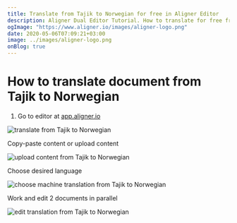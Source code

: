 ```yaml
---
title: Translate from Tajik to Norwegian for free in Aligner Editor
description: Aligner Dual Editor Tutorial. How to translate for free from Tajik to Norwegian. Aligner is multilingual document management platform. 
ogImage: "https://www.aligner.io/images/aligner-logo.png"
date: 2020-05-06T07:09:21+03:00
image: ../images/aligner-logo.png
onBlog: true
---
```


# How to translate document from Tajik to Norwegian

1. Go to editor at [app.aligner.io](https://app.aligner.io "Aligner App web page")

![translate from Tajik to Norwegian](../aligner-blank-editor.png "translate from Tajik to Norwegian")

Copy-paste content or upload content

![upload content from Tajik to Norwegian](../aligner-uploaded-document.png "upload content from Tajik to Norwegian")

Choose desired language

![choose machine translation from Tajik to Norwegian](../aligner-language-dropdown.png "choose machine translation from Tajik to Norwegian")

Work and edit 2 documents in parallel

![edit translation from Tajik to Norwegian](../aligner-double-sitded-editor.png "edit translation from Tajik to Norwegian")

